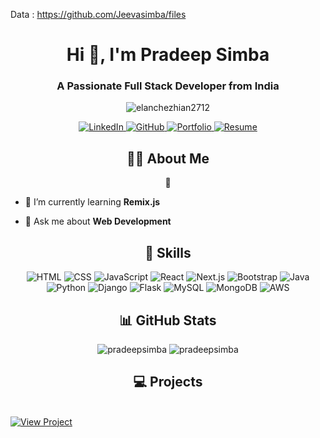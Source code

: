 Data : https://github.com/Jeevasimba/files

<h1 align="center">Hi 👋, I'm Pradeep Simba</h1>
<h3 align="center">A Passionate Full Stack Developer from India</h3>

<p align="center">
  <img src="https://komarev.com/ghpvc/?username=elanchezhian2712&label=Profile%20views&color=0e75b6&style=flat" alt="elanchezhian2712" />
</p>

<p align="center">
  <a href="https://linkedin.com/in/elanchezhian-dev" target="blank">
    <img src="https://img.shields.io/badge/LinkedIn-0077B5?style=for-the-badge&logo=linkedin&logoColor=white" alt="LinkedIn" />
  </a>
  <a href="https://github.com/elanchezhian2712" target="blank">
    <img src="https://img.shields.io/badge/GitHub-100000?style=for-the-badge&logo=github&logoColor=white" alt="GitHub" />
  </a>
  <a href="https://elan-portfolio-cyan.vercel.app/" target="blank">
    <img src="https://img.shields.io/badge/Portfolio-0A66C2?style=for-the-badge&logo=About.me&logoColor=white" alt="Portfolio" />
  </a>
  <a href="https://elan-cv.tiiny.site/" target="blank">
    <img src="https://img.shields.io/badge/Resume-0A66C2?style=for-the-badge&logo=GoogleDrive&logoColor=white" alt="Resume" />
  </a>
</p>

<h2 align="center">👨‍💻 About Me</h2>
<p align="center">
    🌱
</p>

- 🌱 I’m currently learning **Remix.js**

- 💬 Ask me about **Web Development**



<h2 align="center">🚀 Skills</h2>
<p align="center">
  <img src="https://img.shields.io/badge/HTML-E34F26?style=for-the-badge&logo=html5&logoColor=white" alt="HTML" />
  <img src="https://img.shields.io/badge/CSS-1572B6?style=for-the-badge&logo=css3&logoColor=white" alt="CSS" />
  <img src="https://img.shields.io/badge/JavaScript-F7DF1E?style=for-the-badge&logo=javascript&logoColor=black" alt="JavaScript" />
  <img src="https://img.shields.io/badge/React-61DAFB?style=for-the-badge&logo=react&logoColor=black" alt="React" />
  <img src="https://img.shields.io/badge/Next.js-000000?style=for-the-badge&logo=nextdotjs&logoColor=white" alt="Next.js" />
  <img src="https://img.shields.io/badge/Bootstrap-563D7C?style=for-the-badge&logo=bootstrap&logoColor=white" alt="Bootstrap" />
  <img src="https://img.shields.io/badge/Java-007396?style=for-the-badge&logo=java&logoColor=white" alt="Java" />
  <img src="https://img.shields.io/badge/Python-3776AB?style=for-the-badge&logo=python&logoColor=white" alt="Python" />
  <img src="https://img.shields.io/badge/Django-092E20?style=for-the-badge&logo=django&logoColor=white" alt="Django" />
  <img src="https://img.shields.io/badge/Flask-000000?style=for-the-badge&logo=flask&logoColor=white" alt="Flask" />
  <img src="https://img.shields.io/badge/MySQL-4479A1?style=for-the-badge&logo=mysql&logoColor=white" alt="MySQL" />
  <img src="https://img.shields.io/badge/MongoDB-47A248?style=for-the-badge&logo=mongodb&logoColor=white" alt="MongoDB" />
  <img src="https://img.shields.io/badge/AWS-232F3E?style=for-the-badge&logo=amazon-aws&logoColor=white" alt="AWS" />
</p>

<h2 align="center">📊 GitHub Stats</h2>
<p align="center">
  <img src="https://github-readme-stats.vercel.app/api?username=elanchezhian2712&show_icons=true&theme=radical" alt="pradeepsimba" />
  <img src="https://github-readme-stats.vercel.app/api/top-langs?username=elanchezhian2712&show_icons=true&locale=en&layout=compact&theme=radical" alt="pradeepsimba" />
</p>

<h2 align="center">💻 Projects</h2>


  
  <br>
  <a href="https://github.com/elanchezhian2712/virtual-assistance" target="_blank">
    <img src="https://img.shields.io/badge/View%20Project-0A66C2?style=for-the-badge&logo=GitHub&logoColor=white" alt="View Project" />
  </a>
</p>
